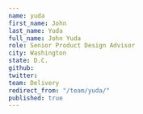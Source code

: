 ```yaml
---
name: yuda
first_name: John
last_name: Yuda
full_name: John Yuda
role: Senior Product Design Advisor
city: Washington
state: D.C.
github: 
twitter: 
team: Delivery
redirect_from: "/team/yuda/"
published: true
---
```


